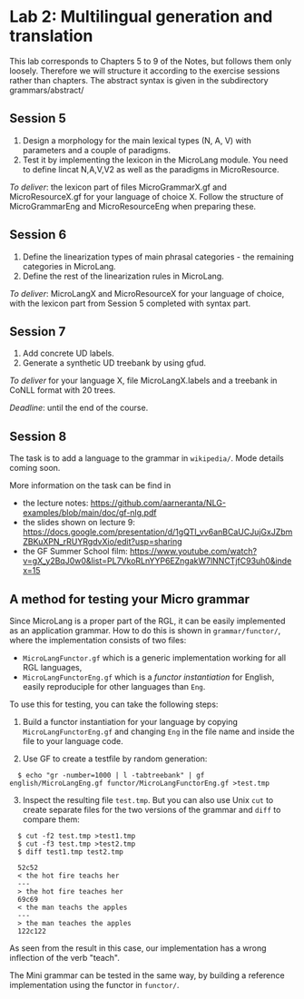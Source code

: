 # Lab 2: Multilingual generation and translation

This lab corresponds to Chapters 5 to 9 of the Notes, but follows them only loosely.
Therefore we will structure it according to the exercise sessions
rather than chapters.
The abstract syntax is given in the subdirectory grammars/abstract/

## Session 5

1. Design a morphology for the main lexical types (N, A, V) with parameters and a couple of paradigms.
2. Test it by implementing the lexicon in the MicroLang module. You need to define lincat N,A,V,V2 as well as the paradigms in MicroResource.

*To deliver*: the lexicon part of files MicroGrammarX.gf and MicroResourceX.gf for your language of choice X. Follow the structure of MicroGrammarEng and MicroResourceEng when preparing these.

## Session 6

1. Define the linearization types of main phrasal categories - the remaining categories in MicroLang.
2. Define the rest of the linearization rules in MicroLang.

*To deliver*: MicroLangX and MicroResourceX for your language of choice, with the lexicon part from Session 5 completed with syntax part. 

## Session 7

1. Add concrete UD labels.
2. Generate a synthetic UD treebank by using gfud. 

*To deliver* for your language X, file MicroLangX.labels and a treebank in CoNLL format with 20 trees.

*Deadline*: until the end of the course.

## Session 8

The task is to add a language to the grammar in `wikipedia/`. Mode details coming soon.

More information on the task can be find in
- the lecture notes: https://github.com/aarneranta/NLG-examples/blob/main/doc/gf-nlg.pdf 
- the slides shown on lecture 9: https://docs.google.com/presentation/d/1gQTI_vv6anBCaUCJujGxJZbmZBKuXPN_rRUYRgdvXio/edit?usp=sharing
- the GF Summer School film: https://www.youtube.com/watch?v=gX_y2BqJ0w0&list=PL7VkoRLnYYP6EZngakW7lNNCTjfC93uh0&index=15 


## A method for testing your Micro grammar

Since MicroLang is a proper part of the RGL, it can be easily implemented as an application grammar.
How to do this is shown in `grammar/functor/`, where the implementation consists of two files:
- `MicroLangFunctor.gf` which is a generic implementation working for all RGL languages,
- `MicroLangFunctorEng.gf` which is a *functor instantiation* for English, easily reproduciple for other languages than `Eng`.

To use this for testing, you can take the following steps:

1. Build a functor instantiation for your language by copying `MicroLangFunctorEng.gf` and changing `Eng` in the file name and inside the file to your language code.

2. Use GF to create a testfile by random generation:
```
  $ echo "gr -number=1000 | l -tabtreebank" | gf english/MicroLangEng.gf functor/MicroLangFunctorEng.gf >test.tmp
```

3. Inspect the resulting file `test.tmp`.
But you can also use Unix `cut` to create separate files for the two versions of the grammar and `diff` to compare them:
```
  $ cut -f2 test.tmp >test1.tmp
  $ cut -f3 test.tmp >test2.tmp
  $ diff test1.tmp test2.tmp

  52c52
  < the hot fire teachs her
  ---
  > the hot fire teaches her
  69c69
  < the man teachs the apples
  ---
  > the man teaches the apples
  122c122
  ```
As seen from the result in this case, our implementation has a wrong inflection of the verb "teach".

The Mini grammar can be tested in the same way, by building a reference implementation using the functor in `functor/`.





